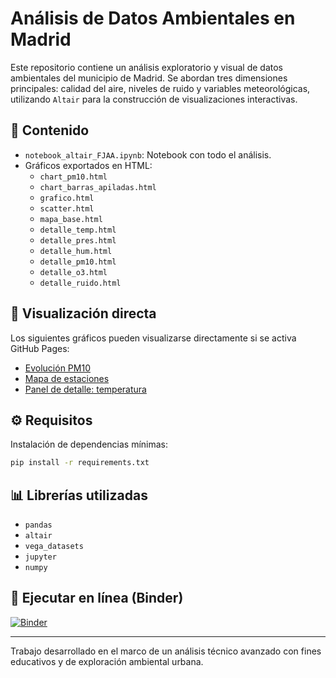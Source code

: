 # Análisis de Datos Ambientales en Madrid

Este repositorio contiene un análisis exploratorio y visual de datos ambientales del municipio de Madrid. 
Se abordan tres dimensiones principales: calidad del aire, niveles de ruido y variables meteorológicas, 
utilizando `Altair` para la construcción de visualizaciones interactivas.

## 📂 Contenido

- `notebook_altair_FJAA.ipynb`: Notebook con todo el análisis.
- Gráficos exportados en HTML:
  - `chart_pm10.html`
  - `chart_barras_apiladas.html`
  - `grafico.html`
  - `scatter.html`
  - `mapa_base.html`
  - `detalle_temp.html`
  - `detalle_pres.html`
  - `detalle_hum.html`
  - `detalle_pm10.html`
  - `detalle_o3.html`
  - `detalle_ruido.html`

## 🚀 Visualización directa

Los siguientes gráficos pueden visualizarse directamente si se activa GitHub Pages:

- [Evolución PM10](./chart_pm10.html)
- [Mapa de estaciones](./mapa_base.html)
- [Panel de detalle: temperatura](./detalle_temp.html)

## ⚙️ Requisitos

Instalación de dependencias mínimas:

```bash
pip install -r requirements.txt
```

## 📊 Librerías utilizadas

- `pandas`
- `altair`
- `vega_datasets`
- `jupyter`
- `numpy`


## 🔗 Ejecutar en línea (Binder)

[![Binder](https://mybinder.org/badge_logo.svg)](https://mybinder.org/v2/gh/pacojavi/VisualizacionDatos.git/main?urlpath=%2Fdoc%2Ftree%2Fnotebook_altair_FJAA.ipynb)

---
Trabajo desarrollado en el marco de un análisis técnico avanzado con fines educativos y de exploración ambiental urbana.
